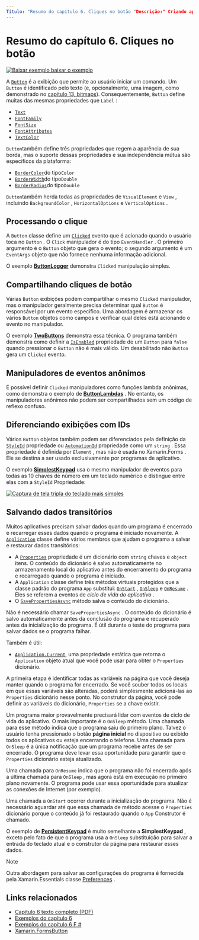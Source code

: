```yaml
---
Título: "Resumo do capítulo 6. Cliques no botão "Descrição:" Criando aplicativos móveis com Xamarin.Forms : Resumo do capítulo 6. O botão clica em "MS. Prod: xamarin MS. Technology: xamarin-Forms MS. AssetID: D4F9C429-A6CF-40FA-AC68-3F149307A5F9 autor: davidbritch MS. Author: dabritch MS. Date: 07/18/2018 no-loc: [ Xamarin.Forms , Xamarin.Essentials ]
---
```


# <a name="summary-of-chapter-6-button-clicks"></a>Resumo do capítulo 6. Cliques no botão

[![Baixar exemplo ](~/media/shared/download.png) baixar o exemplo](https://github.com/xamarin/xamarin-forms-book-samples/tree/master/Chapter06)

A [`Button`](xref:Xamarin.Forms.Button) é a exibição que permite ao usuário iniciar um comando. Um `Button` é identificado pelo texto (e, opcionalmente, uma imagem, como demonstrado no [capítulo 13, bitmaps](chapter13.md)). Consequentemente, `Button` define muitas das mesmas propriedades que `Label` :

- [`Text`](xref:Xamarin.Forms.Button.Text)
- [`FontFamily`](xref:Xamarin.Forms.Button.FontFamily)
- [`FontSize`](xref:Xamarin.Forms.Button.FontSize)
- [`FontAttributes`](xref:Xamarin.Forms.Button.FontAttributes)
- [`TextColor`](xref:Xamarin.Forms.Button.TextColor)

`Button`também define três propriedades que regem a aparência de sua borda, mas o suporte dessas propriedades e sua independência mútua são específicos da plataforma:

- [`BorderColor`](xref:Xamarin.Forms.Button.BorderColor)do tipo`Color`
- [`BorderWidth`](xref:Xamarin.Forms.Button.BorderWidth)do tipo`Double`
- [`BorderRadius`](xref:Xamarin.Forms.Button.BorderRadius)do tipo`Double`

`Button`também herda todas as propriedades de `VisualElement` e `View` , incluindo `BackgroundColor` , `HorizontalOptions` e `VerticalOptions` .

## <a name="processing-the-click"></a>Processando o clique

A `Button` classe define um [`Clicked`](xref:Xamarin.Forms.Button.Clicked) evento que é acionado quando o usuário toca no `Button` . O `Click` manipulador é do tipo `EventHandler` . O primeiro argumento é o `Button` objeto que gera o evento; o segundo argumento é um `EventArgs` objeto que não fornece nenhuma informação adicional.

O exemplo [**ButtonLogger**](https://github.com/xamarin/xamarin-forms-book-samples/tree/master/Chapter06/ButtonLogger) demonstra `Clicked` manipulação simples.

## <a name="sharing-button-clicks"></a>Compartilhando cliques de botão

Várias `Button` exibições podem compartilhar o mesmo `Clicked` manipulador, mas o manipulador geralmente precisa determinar qual `Button` é responsável por um evento específico. Uma abordagem é armazenar os vários `Button` objetos como campos e verificar qual deles está acionando o evento no manipulador.

O exemplo [**TwoButtons**](https://github.com/xamarin/xamarin-forms-book-samples/tree/master/Chapter06/TwoButtons) demonstra essa técnica. O programa também demonstra como definir a [`IsEnabled`](xref:Xamarin.Forms.VisualElement.IsEnabled) propriedade de um `Button` para `false` quando pressionar o `Button` não é mais válido. Um desabilitado não `Button` gera um `Clicked` evento.

## <a name="anonymous-event-handlers"></a>Manipuladores de eventos anônimos

É possível definir `Clicked` manipuladores como funções lambda anônimas, como demonstra o exemplo de [**ButtonLambdas**](https://github.com/xamarin/xamarin-forms-book-samples/tree/master/Chapter06/ButtonLambdas) . No entanto, os manipuladores anônimos não podem ser compartilhados sem um código de reflexo confuso.

## <a name="distinguishing-views-with-ids"></a>Diferenciando exibições com IDs

Vários `Button` objetos também podem ser diferenciados pela definição da [`StyleId`](xref:Xamarin.Forms.Element.StyleId) propriedade ou [`AutomationId`](xref:Xamarin.Forms.Element.AutomationId) propriedade como um `string` . Essa propriedade é definida por `Element` , mas não é usada no Xamarin.Forms . Ele se destina a ser usado exclusivamente por programas de aplicativo.

O exemplo [**SimplestKeypad**](https://github.com/xamarin/xamarin-forms-book-samples/tree/master/Chapter06/SimplestKeypad) usa o mesmo manipulador de eventos para todas as 10 chaves de número em um teclado numérico e distingue entre elas com a `StyleId` Propriedade:

[![Captura de tela tripla do teclado mais simples](images/ch06fg04-small.png "Calculator")](images/ch06fg04-large.png#lightbox "Calculator")

## <a name="saving-transient-data"></a>Salvando dados transitórios

Muitos aplicativos precisam salvar dados quando um programa é encerrado e recarregar esses dados quando o programa é iniciado novamente. A [`Application`](xref:Xamarin.Forms.Application) classe define vários membros que ajudam o programa a salvar e restaurar dados transitórios:

- A [`Properties`](xref:Xamarin.Forms.Application.Properties) propriedade é um dicionário com `string` chaves e `object` itens. O conteúdo do dicionário é salvo automaticamente no armazenamento local do aplicativo antes do encerramento do programa e recarregado quando o programa é iniciado.
- A `Application` classe define três métodos virtuais protegidos que a classe padrão do programa `App` substitui: [`OnStart`](xref:Xamarin.Forms.Application.OnStart) , [`OnSleep`](xref:Xamarin.Forms.Application.OnSleep) e [`OnResume`](xref:Xamarin.Forms.Application.OnResume) . Eles se referem a eventos de *ciclo de vida do aplicativo* .
- O [`SavePropertiesAsync`](xref:Xamarin.Forms.Application.SavePropertiesAsync) método salva o conteúdo do dicionário.

Não é necessário chamar `SavePropertiesAsync` . O conteúdo do dicionário é salvo automaticamente antes da conclusão do programa e recuperado antes da inicialização do programa. É útil durante o teste do programa para salvar dados se o programa falhar.

Também é útil:

- [`Application.Current`](xref:Xamarin.Forms.Application.Current), uma propriedade estática que retorna o `Application` objeto atual que você pode usar para obter o `Properties` dicionário.

A primeira etapa é identificar todas as variáveis na página que você deseja manter quando o programa for encerrado. Se você souber todos os locais em que essas variáveis são alteradas, poderá simplesmente adicioná-las ao `Properties` dicionário nesse ponto. No construtor da página, você pode definir as variáveis do dicionário, `Properties` se a chave existir.

Um programa maior provavelmente precisará lidar com eventos de ciclo de vida do aplicativo. O mais importante é o `OnSleep` método. Uma chamada para esse método indica que o programa saiu do primeiro plano. Talvez o usuário tenha pressionado o botão **página inicial** no dispositivo ou exibido todos os aplicativos ou esteja encerrando o telefone. Uma chamada para `OnSleep` é a única notificação que um programa recebe antes de ser encerrado. O programa deve levar essa oportunidade para garantir que o `Properties` dicionário esteja atualizado.

Uma chamada para `OnResume` indica que o programa não foi encerrado após a última chamada para `OnSleep` , mas agora está em execução no primeiro plano novamente. O programa pode usar essa oportunidade para atualizar as conexões de Internet (por exemplo).

Uma chamada a `OnStart` ocorrer durante a inicialização do programa. Não é necessário aguardar até que essa chamada de método acesse o `Properties` dicionário porque o conteúdo já foi restaurado quando o `App` Construtor é chamado.

O exemplo de [**PersistentKeypad**](https://github.com/xamarin/xamarin-forms-book-samples/tree/master/Chapter06/PersistentKeypad) é muito semelhante a **SimplestKeypad** , exceto pelo fato de que o programa usa a `OnSleep` substituição para salvar a entrada do teclado atual e o construtor da página para restaurar esses dados.

> [!NOTE]
> Outra abordagem para salvar as configurações do programa é fornecida pela Xamarin.Essentials classe [Preferences](~/essentials/preferences.md) .

## <a name="related-links"></a>Links relacionados

- [Capítulo 6 texto completo (PDF)](https://download.xamarin.com/developer/xamarin-forms-book/XamarinFormsBook-Ch06-Apr2016.pdf)
- [Exemplos do capítulo 6](https://github.com/xamarin/xamarin-forms-book-samples/tree/master/Chapter06)
- [Exemplos do capítulo 6 F #](https://github.com/xamarin/xamarin-forms-book-samples/tree/master/Chapter06/FS)
- [Xamarin.FormsButton](~/xamarin-forms/user-interface/button.md)

